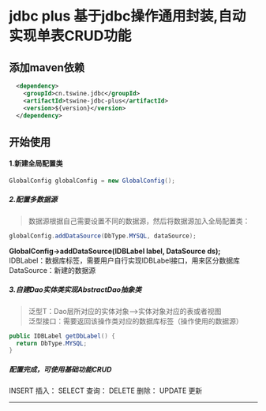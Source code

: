 jdbc plus 基于jdbc操作通用封装,自动实现单表CRUD功能 
=====
添加maven依赖
--------
```xml
  <dependency>
    <groupId>cn.tswine.jdbc</groupId>
    <artifactId>tswine-jdbc-plus</artifactId>
    <version>${version}</version>
  </dependency>
```


开始使用
--------
####  1.新建全局配置类
```java
GlobalConfig globalConfig = new GlobalConfig();
```


##### 2.配置多数据源
> 数据源根据自己需要设置不同的数据源，然后将数据源加入全局配置类：
```java
globalConfig.addDataSource(DbType.MYSQL, dataSource);
```
**GlobalConfig->addDataSource(IDBLabel label, DataSource ds);**
  <br/>IDBLabel：数据库标签，需要用户自行实现IDBLabel接口，用来区分数据库
  <br/>DataSource：新建的数据源


##### 3.自建Dao实体类实现AbstractDao<T>抽象类
>泛型T：Dao层所对应的实体对象-->实体对象对应的表或者视图<br/>
>泛型接口：需要返回该操作类对应的数据库标签（操作使用的数据源）
```java
public IDBLabel getDbLabel() {
  return DbType.MYSQL;
}
```

##### 配置完成，可使用基础功能CRUD 
 INSERT 插入：
 SELECT 查询：
 DELETE 删除：
 UPDATE 更新
***


  
